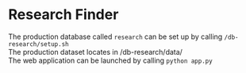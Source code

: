 # Research Finder
The production database called `research` can be set up by calling `/db-research/setup.sh`  
The production dataset locates in /db-research/data/  
The web application can be launched by calling `python app.py`  
